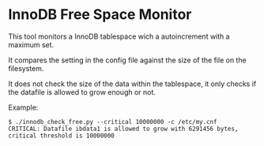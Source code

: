 
InnoDB Free Space Monitor
=========================
This tool monitors a InnoDB tablespace wich a autoincrement with a maximum set.

It compares the setting in the config file against the size of the file on the filesystem.

It does not check the size of the data within the tablespace, it only checks if the 
datafile is allowed to grow enough or not.

Example:

	$ ./innodb_check_free.py --critical 10000000 -c /etc/my.cnf 
	CRITICAL: Datafile ibdata1 is allowed to grow with 6291456 bytes, critical threshold is 10000000
